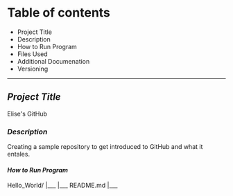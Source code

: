 # **Table of contents**
- Project Title
- Description
- How to Run Program
- Files Used
- Additional Documenation
- Versioning
---
## *Project Title*
Elise's GitHub
### *Description*
Creating a sample repository to get introduced to GitHub and what it entales.
#### *How to Run Program*
Hello_World/
|___
      |___ README.md
      |___ 
